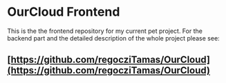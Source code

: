 # OurCloud Frontend

This is the the frontend repository for my current pet project. For the backend part and the detailed description of the whole project please see:
## [https://github.com/regocziTamas/OurCloud](https://github.com/regocziTamas/OurCloud)

